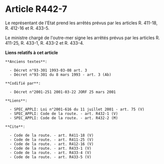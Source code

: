 # Article R442-7

Le représentant de l'Etat prend les arrêtés prévus par les articles R. 411-18, 
R. 412-16 et R. 433-5. 

Le ministre chargé de l'outre-mer signe les arrêtés prévus par les articles R. 411-25, R. 433-1, R. 433-2 et R. 433-4.

**Liens relatifs à cet article**

	**Anciens textes**:

	  - Décret n°93-301 1993-03-08 art. 3
	  - Décret n°93-301 du 8 mars 1993 - art. 3 (Ab)

	**Codifié par**:

	  - Décret n°2001-251 2001-03-22 JORF 25 mars 2001

	**Liens**:

	  - SPEC_APPLI: Loi n°2001-616 du 11 juillet 2001 - art. 75 (V)
	  - SPEC_APPLI: Code de la route. - art. R432-1 (V)
	  - SPEC_APPLI: Code de la route. - art. R432-2 (M)

	**Cite**:

	  - Code de la route. - art. R411-18 (V)
	  - Code de la route. - art. R411-25 (V)
	  - Code de la route. - art. R412-16 (V)
	  - Code de la route. - art. R433-1 (V)
	  - Code de la route. - art. R433-4 (V)
	  - Code de la route. - art. R433-5 (V)
